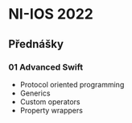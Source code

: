 # NI-IOS 2022

## Přednášky

### 01 Advanced Swift

* Protocol oriented programming
* Generics
* Custom operators
* Property wrappers
